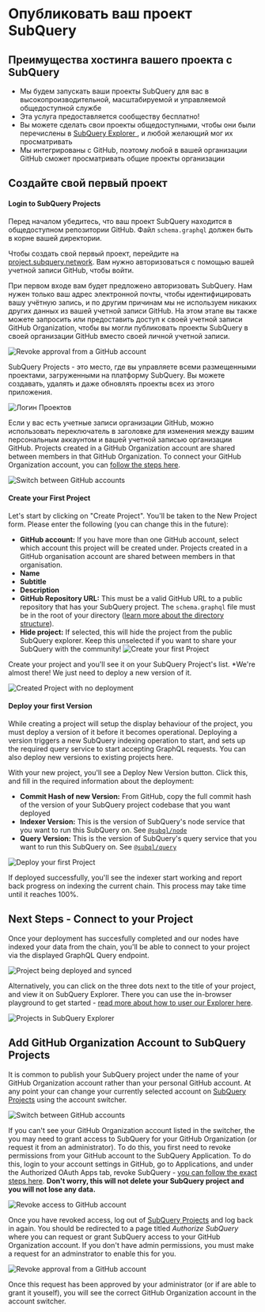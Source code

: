 # Опубликовать ваш проект SubQuery

## Преимущества хостинга вашего проекта с SubQuery
- Мы будем запускать ваши проекты SubQuery для вас в высокопроизводительной, масштабируемой и управляемой общедоступной службе
- Эта услуга предоставляется сообществу бесплатно!
- Вы можете сделать свои проекты общедоступными, чтобы они были перечислены в [ SubQuery Explorer ](https://explorer.subquery.network), и любой желающий мог их просматривать
- Мы интегрированы с GitHub, поэтому любой в вашей организации GitHub сможет просматривать общие проекты организации

## Создайте свой первый проект

#### Login to SubQuery Projects

Перед началом убедитесь, что ваш проект SubQuery находится в общедоступном репозитории GitHub. Файл `schema.graphql` должен быть в корне вашей директории.

Чтобы создать свой первый проект, перейдите на [project.subquery.network](https://project.subquery.network). Вам нужно авторизоваться с помощью вашей учетной записи GitHub, чтобы войти.

При первом входе вам будет предложено авторизовать SubQuery. Нам нужен только ваш адрес электронной почты, чтобы идентифицировать вашу учётную запись, и по другим причинам мы не используем никаких других данных из вашей учетной записи GitHub. На этом этапе вы также можете запросить или предоставить доступ к своей учетной записи GitHub Organization, чтобы вы могли публиковать проекты SubQuery в своей организации GitHub вместо своей личной учетной записи.

![Revoke approval from a GitHub account](/assets/img/project_auth_request.png)

SubQuery Projects - это место, где вы управляете всеми размещенными проектами, загруженными на платформу SubQuery. Вы можете создавать, удалять и даже обновлять проекты всех из этого приложения.

![Логин Проектов](/assets/img/projects-dashboard.png)

Если у вас есть учетные записи организации GitHub, можно использовать переключатель в заголовке для изменения между вашим персональным аккаунтом и вашей учетной записью организации GitHub. Projects created in a GitHub Organization account are shared between members in that GitHub Organization. To connect your GitHub Organization account, you can [follow the steps here](#add-github-organization-account-to-subquery-projects).

![Switch between GitHub accounts](/assets/img/projects-account-switcher.png)

#### Create your First Project

Let's start by clicking on "Create Project". You'll be taken to the New Project form. Please enter the following (you can change this in the future):
- **GitHub account:** If you have more than one GitHub account, select which account this project will be created under. Projects created in a GitHub organisation account are shared between members in that organisation.
- **Name**
- **Subtitle**
- **Description**
- **GitHub Repository URL:** This must be a valid GitHub URL to a public repository that has your SubQuery project. The `schema.graphql` file must be in the root of your directory ([learn more about the directory structure](../create/introduction.md#directory-structure)).
- **Hide project:** If selected, this will hide the project from the public SubQuery explorer. Keep this unselected if you want to share your SubQuery with the community! ![Create your first Project](/assets/img/projects-create.png)

Create your project and you'll see it on your SubQuery Project's list. *We're almost there! We just need to deploy a new version of it. </p>

![Created Project with no deployment](/assets/img/projects-no-deployment.png)

#### Deploy your first Version

While creating a project will setup the display behaviour of the project, you must deploy a version of it before it becomes operational. Deploying a version triggers a new SubQuery indexing operation to start, and sets up the required query service to start accepting GraphQL requests. You can also deploy new versions to existing projects here.

With your new project, you'll see a Deploy New Version button. Click this, and fill in the required information about the deployment:
- **Commit Hash of new Version:** From GitHub, copy the full commit hash of the version of your SubQuery project codebase that you want deployed
- **Indexer Version:** This is the version of SubQuery's node service that you want to run this SubQuery on. See [`@subql/node`](https://www.npmjs.com/package/@subql/node)
- **Query Version:** This is the version of SubQuery's query service that you want to run this SubQuery on. See [`@subql/query`](https://www.npmjs.com/package/@subql/query)

![Deploy your first Project](https://static.subquery.network/media/projects/projects-first-deployment.png)

If deployed successfully, you'll see the indexer start working and report back progress on indexing the current chain. This process may take time until it reaches 100%.

## Next Steps - Connect to your Project
Once your deployment has succesfully completed and our nodes have indexed your data from the chain, you'll be able to connect to your project via the displayed GraphQL Query endpoint.

![Project being deployed and synced](/assets/img/projects-deploy-sync.png)

Alternatively, you can click on the three dots next to the title of your project, and view it on SubQuery Explorer. There you can use the in-browser playground to get started - [read more about how to user our Explorer here](../query/query.md).

![Projects in SubQuery Explorer](/assets/img/projects-explorer.png)

## Add GitHub Organization Account to SubQuery Projects

It is common to publish your SubQuery project under the name of your GitHub Organization account rather than your personal GitHub account. At any point your can change your currently selected account on [SubQuery Projects](https://project.subquery.network) using the account switcher.

![Switch between GitHub accounts](/assets/img/projects-account-switcher.png)

If you can't see your GitHub Organization account listed in the switcher, the you may need to grant access to SubQuery for your GitHub Organization (or request it from an administrator). To do this, you first need to revoke permissions from your GitHub account to the SubQuery Application. To do this, login to your account settings in GitHub, go to Applications, and under the Authorized OAuth Apps tab, revoke SubQuery - [you can follow the exact steps here](https://docs.github.com/en/github/authenticating-to-github/keeping-your-account-and-data-secure/reviewing-your-authorized-applications-oauth). **Don't worry, this will not delete your SubQuery project and you will not lose any data.**

![Revoke access to GitHub account](/assets/img/project_auth_revoke.png)

Once you have revoked access, log out of [SubQuery Projects](https://project.subquery.network) and log back in again. You should be redirected to a page titled *Authorize SubQuery* where you can request or grant SubQuery access to your GitHub Organization account. If you don't have admin permissions, you must make a request for an adminstrator to enable this for you.

![Revoke approval from a GitHub account](/assets/img/project_auth_request.png)

Once this request has been approved by your administrator (or if are able to grant it youself), you will see the correct GitHub Organization account in the account switcher.